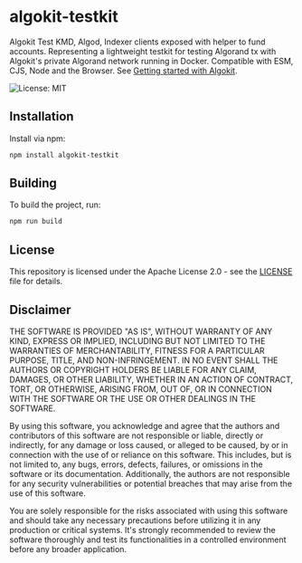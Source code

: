 # algokit-testkit

Algokit Test KMD, Algod, Indexer clients exposed with helper to fund accounts. Representing a lightweight testkit for testing Algorand tx with Algokit's private Algorand network running in Docker. Compatible with ESM, CJS, Node and the Browser. See [Getting started with Algokit](https://developer.algorand.org/docs/get-started/algokit/).

![License: MIT](https://img.shields.io/badge/License-MIT-yellow.svg)

## Installation

Install via npm:

```bash
npm install algokit-testkit
```

## Building

To build the project, run:

```bash
npm run build
```

## License

This repository is licensed under the Apache License 2.0 - see the [LICENSE](./LICENSE) file for details. 

## Disclaimer

THE SOFTWARE IS PROVIDED "AS IS", WITHOUT WARRANTY OF ANY KIND, EXPRESS OR IMPLIED, INCLUDING BUT NOT LIMITED TO THE WARRANTIES OF MERCHANTABILITY, FITNESS FOR A PARTICULAR PURPOSE, TITLE, AND NON-INFRINGEMENT. IN NO EVENT SHALL THE AUTHORS OR COPYRIGHT HOLDERS BE LIABLE FOR ANY CLAIM, DAMAGES, OR OTHER LIABILITY, WHETHER IN AN ACTION OF CONTRACT, TORT, OR OTHERWISE, ARISING FROM, OUT OF, OR IN CONNECTION WITH THE SOFTWARE OR THE USE OR OTHER DEALINGS IN THE SOFTWARE.

By using this software, you acknowledge and agree that the authors and contributors of this software are not responsible or liable, directly or indirectly, for any damage or loss caused, or alleged to be caused, by or in connection with the use of or reliance on this software. This includes, but is not limited to, any bugs, errors, defects, failures, or omissions in the software or its documentation. Additionally, the authors are not responsible for any security vulnerabilities or potential breaches that may arise from the use of this software.

You are solely responsible for the risks associated with using this software and should take any necessary precautions before utilizing it in any production or critical systems. It's strongly recommended to review the software thoroughly and test its functionalities in a controlled environment before any broader application.
